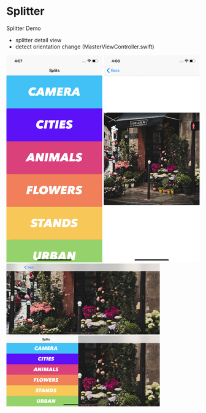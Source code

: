 # Splitter
Splitter Demo

- splitter detail view
- detect orientation change (MasterViewController.swift)

<img src="Index.png" width="250"> <img src="Details.png" width="250">
<img src="Landscape.png" width="400">
<img src="Split.png" width="400">
